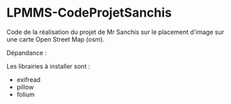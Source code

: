 # LPMMS-CodeProjetSanchis
Code de la réalisation du projet de Mr Sanchis sur le placement d'image sur une carte Open Street Map (osm).

Dépandance :

Les librairies à installer sont :
 - exifread
 - pillow
 - folium
